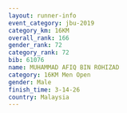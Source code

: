 ```yaml
---
layout: runner-info 
event_category: jbu-2019 
category_km: 16KM  
overall_rank: 166
gender_rank: 72
category_rank: 72
bib: 61076
name: MUHAMMAD AFIQ BIN ROHIZAD
category: 16KM Men Open
gender: Male
finish_time: 3-14-26
country: Malaysia
---
```

